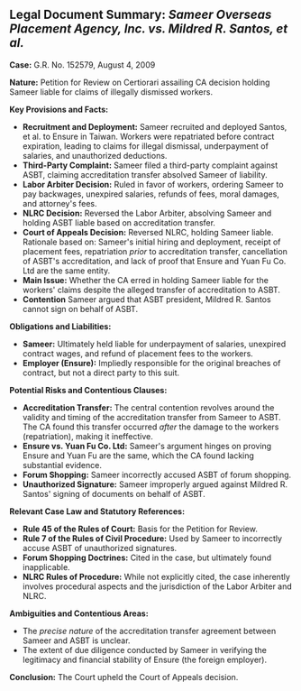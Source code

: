 ## Legal Document Summary: *Sameer Overseas Placement Agency, Inc. vs. Mildred R. Santos, et al.*

**Case:** G.R. No. 152579, August 4, 2009

**Nature:** Petition for Review on Certiorari assailing CA decision holding Sameer liable for claims of illegally dismissed workers.

**Key Provisions and Facts:**

*   **Recruitment and Deployment:** Sameer recruited and deployed Santos, et al. to Ensure in Taiwan. Workers were repatriated before contract expiration, leading to claims for illegal dismissal, underpayment of salaries, and unauthorized deductions.
*   **Third-Party Complaint:** Sameer filed a third-party complaint against ASBT, claiming accreditation transfer absolved Sameer of liability.
*   **Labor Arbiter Decision:** Ruled in favor of workers, ordering Sameer to pay backwages, unexpired salaries, refunds of fees, moral damages, and attorney's fees.
*   **NLRC Decision:** Reversed the Labor Arbiter, absolving Sameer and holding ASBT liable based on accreditation transfer.
*   **Court of Appeals Decision:** Reversed NLRC, holding Sameer liable. Rationale based on: Sameer's initial hiring and deployment, receipt of placement fees, repatriation *prior* to accreditation transfer, cancellation of ASBT's accreditation, and lack of proof that Ensure and Yuan Fu Co. Ltd are the same entity.
*   **Main Issue:** Whether the CA erred in holding Sameer liable for the workers' claims despite the alleged transfer of accreditation to ASBT.
*   **Contention** Sameer argued that ASBT president, Mildred R. Santos cannot sign on behalf of ASBT.

**Obligations and Liabilities:**

*   **Sameer:** Ultimately held liable for underpayment of salaries, unexpired contract wages, and refund of placement fees to the workers.
*   **Employer (Ensure):**  Impliedly responsible for the original breaches of contract, but not a direct party to this suit.

**Potential Risks and Contentious Clauses:**

*   **Accreditation Transfer:** The central contention revolves around the validity and timing of the accreditation transfer from Sameer to ASBT. The CA found this transfer occurred *after* the damage to the workers (repatriation), making it ineffective.
*   **Ensure vs. Yuan Fu Co. Ltd:** Sameer's argument hinges on proving Ensure and Yuan Fu are the same, which the CA found lacking substantial evidence.
*   **Forum Shopping:** Sameer incorrectly accused ASBT of forum shopping.
*   **Unauthorized Signature:** Sameer improperly argued against Mildred R. Santos' signing of documents on behalf of ASBT.

**Relevant Case Law and Statutory References:**

*   **Rule 45 of the Rules of Court:** Basis for the Petition for Review.
*   **Rule 7 of the Rules of Civil Procedure:** Used by Sameer to incorrectly accuse ASBT of unauthorized signatures.
*   **Forum Shopping Doctrines:** Cited in the case, but ultimately found inapplicable.
*   **NLRC Rules of Procedure:**  While not explicitly cited, the case inherently involves procedural aspects and the jurisdiction of the Labor Arbiter and NLRC.

**Ambiguities and Contentious Areas:**

*   The *precise nature* of the accreditation transfer agreement between Sameer and ASBT is unclear.
*   The extent of due diligence conducted by Sameer in verifying the legitimacy and financial stability of Ensure (the foreign employer).

**Conclusion:** The Court upheld the Court of Appeals decision.
